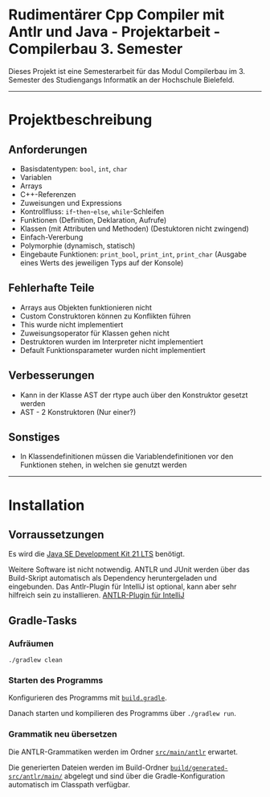 # Rudimentärer Cpp Compiler mit Antlr und Java - Projektarbeit - Compilerbau 3. Semester
Dieses Projekt ist eine Semesterarbeit für das Modul Compilerbau im 3. Semester des Studiengangs Informatik an der Hochschule Bielefeld.

---

# Projektbeschreibung 
## Anforderungen
- Basisdatentypen: `bool`, `int`, `char`
- Variablen
- Arrays
- C++-Referenzen
- Zuweisungen und Expressions
- Kontrollfluss: `if`-`then`-`else`, `while`-Schleifen
- Funktionen (Definition, Deklaration, Aufrufe)
- Klassen (mit Attributen und Methoden) (Destuktoren nicht zwingend)
- Einfach-Vererbung
- Polymorphie (dynamisch, statisch)
- Eingebaute Funktionen: `print_bool`, `print_int`, `print_char` (Ausgabe eines Werts des jeweiligen Typs auf der Konsole)

## Fehlerhafte Teile
- Arrays aus Objekten funktionieren nicht
- Custom Construktoren können zu Konflikten führen
- This wurde nicht implementiert
- Zuweisungsoperator für Klassen gehen nicht
- Destruktoren wurden im Interpreter nicht implementiert
- Default Funktionsparameter wurden nicht implementiert

## Verbesserungen
- Kann in der Klasse AST der rtype auch über den Konstruktor gesetzt werden
- AST - 2 Konstruktoren (Nur einer?)


## Sonstiges 
- In Klassendefinitionen müssen die Variablendefinitionen vor den Funktionen stehen, in welchen sie genutzt werden




---

# Installation

## Vorraussetzungen
Es wird die [Java SE Development Kit 21 LTS](https://jdk.java.net/21/) benötigt.

Weitere Software ist nicht notwendig. ANTLR und JUnit werden über das Build-Skript automatisch
als Dependency heruntergeladen und eingebunden. Das Antlr-Plugin für IntelliJ ist optional, kann aber 
sehr hilfreich sein zu installieren.
[ANTLR-Plugin für IntelliJ](https://plugins.jetbrains.com/plugin/7358-antlr-v4)


## Gradle-Tasks

### Aufräumen

`./gradlew clean`

### Starten des Programms

Konfigurieren des Programms mit [`build.gradle`](build.gradle).

Danach starten und kompilieren des Programms über `./gradlew run`.

### Grammatik neu übersetzen

Die ANTLR-Grammatiken werden im Ordner [`src/main/antlr`](src/main/antlr/) erwartet. 

Die generierten Dateien werden im Build-Ordner
[`build/generated-src/antlr/main/`](build/generated-src/antlr/main/) abgelegt und sind über
die Gradle-Konfiguration automatisch im Classpath verfügbar.
